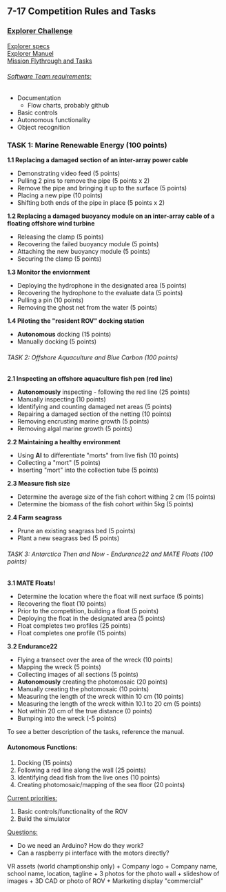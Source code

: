 ## 7-17 Competition Rules and Tasks

### <u>Explorer Challenge</u>
[Explorer specs](https://materovcompetition.org/explorerspecs)  
[Explorer Manuel](https://files.materovcompetition.org/2022/2022_EXPLORER_Manual_21_JAN_2022.pdf)  
[Mission Flythrough and Tasks](https://vimeo.com/679543161)  

###### <u>Software Team requirements:</u>
+ Documentation
	+ Flow charts, probably github
+ Basic controls
+ Autonomous functionality
+ Object recognition

### **TASK 1: Marine Renewable Energy (100 points)**
**1.1 Replacing a damaged section of an inter-array power cable**  
+  Demonstrating video feed (5 points)
+  Pulling 2 pins to remove the pipe (5 points x 2)
+  Remove the pipe and bringing it up to the surface (5 points)
+  Placing a new pipe (10 points)
+  Shifting both ends of the pipe in place (5 points x 2)	

**1.2 Replacing a damaged buoyancy module on an inter-array cable of a floating offshore wind turbine**  
+ Releasing the clamp (5 points)
+ Recovering the failed buoyancy module (5 points)
+ Attaching the new buoyancy module (5 points)
+ Securing the clamp (5 points)

**1.3 Monitor the enviornment** 
+ Deploying the hydrophone in the designated area (5 points)
+ Recovering the hydrophone to the evaluate data (5 points)
+ Pulling a pin (10 points)
+ Removing the ghost net from the water (5 points)

**1.4 Piloting the "resident ROV" docking station**  
+ **Autonomous** docking (15 points)
+ Manually docking (5 points)

###### TASK 2: Offshore Aquaculture and Blue Carbon (100 points)
**2.1 Inspecting an offshore aquaculture fish pen (red line)**  
+ **Autonomously** inspecting - following the red line (25 points)
+ Manually inspecting (10 points)
+ Identifying and counting damaged net areas (5 points)
+ Repairing a damaged section of the netting (10 points)
+ Removing encrusting marine growth (5 points)
+ Removing algal marine growth (5 points)

**2.2 Maintaining a healthy environment**  
+ Using **AI** to differentiate "morts" from live fish (10 points)
+ Collecting a "mort" (5 points)
+ Inserting "mort" into the collection tube (5 points)

**2.3 Measure fish size**  
+ Determine the average size of the fish cohort withing 2 cm (15 points)
+ Determine the biomass of the fish cohort within 5kg (5 points)

**2.4 Farm seagrass**  
+ Prune an existing seagrass bed (5 points)
+ Plant a new seagrass bed (5 points)

###### TASK 3: Antarctica Then and Now - Endurance22 and MATE Floats (100 points)
**3.1 MATE Floats!**  
+ Determine the location where the float will next surface (5 points)
+ Recovering the float (10 points)
+ Prior to the competition, building a float (5 points)
+ Deploying the float in the designated area (5 points)
+ Float completes two profiles (25 points)
+ Float completes one profile (15 points)

**3.2 Endurance22**  
+ Flying a transect over the area of the wreck (10 points)
+ Mapping the wreck (5 points)
+ Collecting images of all sections (5 points)
+ **Autonomously** creating the photomosaic (20 points)
+ Manually creating the photomosaic (10 points)
+ Measuring the length of the wreck within 10 cm (10 points)
+ Measuring the length of the wreck within 10.1 to 20 cm (5 points)
+ Not within 20 cm of the true distance (0 points)
+ Bumping into the wreck (-5 points)

To see a better description of the tasks, reference the manual.

#### Autonomous Functions:
1. Docking (15 points)
2. Following a red line along the wall (25 points)
3. Identifying dead fish from the live ones (10 points)
4. Creating photomosaic/mapping of the sea floor (20 points)

<u>Current priorities:</u>
1. Basic controls/functionality of the ROV
2. Build the simulator


<u>Questions:</u>
+ Do we need an Arduino? How do they work?
+ Can a raspberry pi interface with the motors directly?


VR assets (world champtionship only)
	+ Company logo
	+ Company name, school name, location, tagline
	+ 3 photos for the photo wall
	+ slideshow of images
	+ 3D CAD or photo of ROV
	+ Marketing display "commercial"